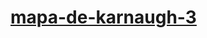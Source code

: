 # [mapa-de-karnaugh-3](https://www.makerhero.com/blog/mapa-de-karnaugh/?srsltid=AfmBOopnKfyecKtyhLPXbBcw_qVG2yVXGC0YhjbGzi7Jnki4abFzOmox)
